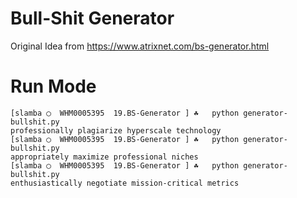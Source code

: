 # Bull-Shit Generator
 Original Idea from https://www.atrixnet.com/bs-generator.html

 # Run Mode

 ```
[slamba ◯  WHM0005395  19.BS-Generator ] ☘   python generator-bullshit.py
professionally plagiarize hyperscale technology
[slamba ◯  WHM0005395  19.BS-Generator ] ☘   python generator-bullshit.py
appropriately maximize professional niches
[slamba ◯  WHM0005395  19.BS-Generator ] ☘   python generator-bullshit.py
enthusiastically negotiate mission-critical metrics
 ```
